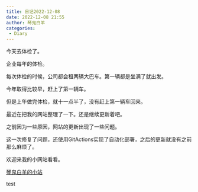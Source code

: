 ```yaml
---
title: 日记2022-12-08
date: 2022-12-08 21:55
author: 琴鬼白羊
categories:
 - Diary
---
```


今天去体检了。

企业每年的体检。

每次体检的时候，公司都会租两辆大巴车。第一辆都是坐满了就出发。

今年取得比较早，赶上了第一辆车。

但是上午做完体检，就十一点半了，没有赶上第一辆车回来。


最近在把我的网站整理了一下。还是继续更新着吧。

之前因为一些原因，网站的更新出现了一些问题。

这一次修复了问题，还使用GitActions实现了自动化部署，之后的更新就没有之前那么麻烦了。

欢迎来我的小网站看看。

[琴鬼白羊的小站](https://panzey.cn/)

test
